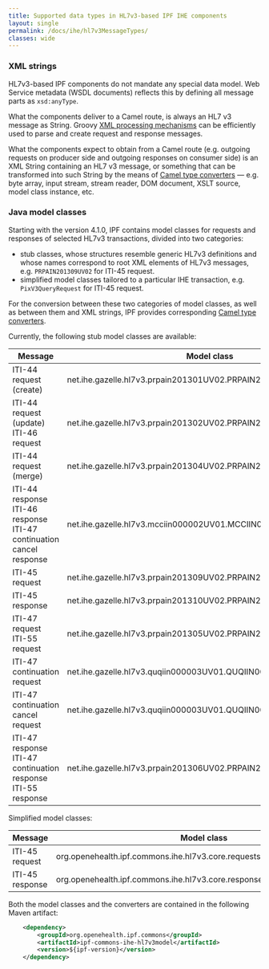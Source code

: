 ```yaml
---
title: Supported data types in HL7v3-based IPF IHE components
layout: single
permalink: /docs/ihe/hl7v3MessageTypes/
classes: wide
---
```


### XML strings

HL7v3-based IPF components do not mandate any special data model. Web Service metadata (WSDL documents) reflects
this by defining all message parts as `xsd:anyType`.

What the components deliver to a Camel route, is always an HL7 v3 message as String. Groovy 
[XML processing mechanisms](https://groovy-lang.org/processing-xml.html) can be efficiently used to
parse and create request and response messages.

What the components expect to obtain from a Camel route (e.g. outgoing requests on producer side and outgoing responses
on consumer side) is an XML String containing an HL7 v3 message, or something that can be transformed into such String
by the means of [Camel type converters](https://camel.apache.org/type-converter.html) — e.g. byte array,
input stream, stream reader, DOM document, XSLT source, model class instance, etc.

### Java model classes

Starting with the version 4.1.0, IPF contains model classes for requests and responses of selected HL7v3 transactions,
divided into two categories:
* stub classes, whose structures resemble generic HL7v3 definitions and whose names correspond
  to root XML elements of HL7v3 messages, e.g. `PRPAIN201309UV02` for ITI-45 request.
* simplified model classes tailored to a particular IHE transaction, e.g. `PixV3QueryRequest` for ITI-45 request.

For the conversion between these two categories of model classes, as well as between them and XML strings, 
IPF provides corresponding [Camel type converters](https://camel.apache.org/type-converter.html).

Currently, the following stub model classes are available:

| Message                                                                   | Model class                                                       |
|---------------------------------------------------------------------------|-------------------------------------------------------------------|
| ITI-44 request (create)                                                   | net.ihe.gazelle.hl7v3.prpain201301UV02.PRPAIN201301UV02Type       |
| ITI-44 request (update)<br>ITI-46 request                                 | net.ihe.gazelle.hl7v3.prpain201302UV02.PRPAIN201302UV02Type       |
| ITI-44 request (merge)                                                    | net.ihe.gazelle.hl7v3.prpain201304UV02.PRPAIN201304UV02Type       |
| ITI-44 response<br>ITI-46 response<br>ITI-47 continuation cancel response | net.ihe.gazelle.hl7v3.mcciin000002UV01.MCCIIN000002UV01Type       |
| ITI-45 request                                                            | net.ihe.gazelle.hl7v3.prpain201309UV02.PRPAIN201309UV02Type       |
| ITI-45 response                                                           | net.ihe.gazelle.hl7v3.prpain201310UV02.PRPAIN201310UV02Type       |
| ITI-47 request<br>ITI-55 request                                          | net.ihe.gazelle.hl7v3.prpain201305UV02.PRPAIN201305UV02Type       |
| ITI-47 continuation request                                               | net.ihe.gazelle.hl7v3.quqiin000003UV01.QUQIIN000003UV01Type       |
| ITI-47 continuation cancel request                                        | net.ihe.gazelle.hl7v3.quqiin000003UV01.QUQIIN000003UV01CancelType |
| ITI-47 response<br>ITI-47 continuation response<br>ITI-55 response        | net.ihe.gazelle.hl7v3.prpain201306UV02.PRPAIN201306UV02Type       |

Simplified model classes:

| Message         | Model class                                                             |                                                             
|-----------------|-------------------------------------------------------------------------|
| ITI-45 request  | org.openehealth.ipf.commons.ihe.hl7v3.core.requests.PixV3QueryRequest   |
| ITI-45 response | org.openehealth.ipf.commons.ihe.hl7v3.core.responses.PixV3QueryResponse |

Both the model classes and the converters are contained in the following Maven artifact:

```xml
    <dependency>
        <groupId>org.openehealth.ipf.commons</groupId>
        <artifactId>ipf-commons-ihe-hl7v3model</artifactId>
        <version>${ipf-version}</version>
    </dependency>
```


